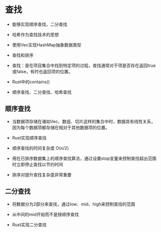 # 查找

- 能够实现顺序查找，二分查找
- 哈希作为查找技术的思想
- 使用Vec实现HashMap抽象数据类型

- 查找和排序

- 查找：是在项目集合中找到特定项的过程，查找通常对于项是否存在返回true或false，有时也返回项的位置。

- Rust中的contains()

- 顺序查找、二分查找、哈希查找

## 顺序查找

- 当数据项存储在诸如Vec、数组、切片这样的集合中时，数据具有线性关系，因为每个数据项都存储在相对于其他数据项的位置。

- Rust实现顺序查找

- 顺序查找的时间复杂度 O(n/2)

- 用在已排序数据集上的顺序查找算法，通过设置stop变量来控制查找超出范围时立即停止查找以节约时间

- 排序对提升查找复杂度非常重要

## 二分查找

- 将数据分为2部分来查找，通过low、mid、high来控制查找的范围

- 从中间的mid开始而不是按顺序查找

- Rust实现二分查找
